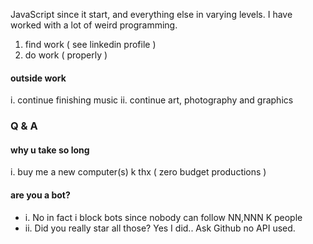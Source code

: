 JavaScript since it start, and everything else in varying levels. I have worked with a lot of weird programming. 

1. find work ( see linkedin profile )
2. do work ( properly )

#### outside work
i. continue finishing music
ii. continue art, photography and graphics

### Q & A
#### why u take so long
i. buy me a new computer(s) k thx ( zero budget productions )
#### are you a bot?
- i. No in fact i block bots since nobody can follow NN,NNN K people
- ii. Did you really star all those? Yes I did.. Ask Github no API used. 
